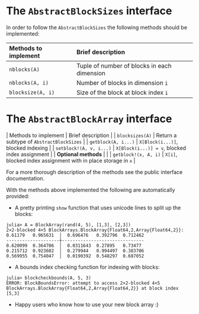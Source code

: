 # The `AbstractBlockSizes` interface

In order to follow the `AbstractBlockSizes` the following methods should be implemented:


| Methods to implement    | Brief description |
| :---------------------- | :---------------- |
| `nblocks(A)`            | Tuple of number of blocks in each dimension |
| `nblocks(A, i)`         | Number of blocks in dimension `i` |
| `blocksize(A, i)`    | Size of the block at block index `i` |

# The `AbstractBlockArray` interface

| Methods to implement    | Brief description |
| `blocksizes(A)`         | Return a subtype of `AbstractBlockSizes` |
| `getblock(A, i...)`     | `X[Block(i...)]`, blocked indexing  |
| `setblock!(A, v, i...)` | `X[Block(i...)] = v`, blocked index assignment |
| **Optional methods**    |                        |
| `getblock!(x, A, i)`    | `X[i]`, blocked index assignment with in place storage in `x` |

For a more thorough description of the methods see the public interface documentation.

With the methods above implemented the following are automatically provided:

* A pretty printing `show` function that uses unicode lines to split up the blocks:
```
julia> A = BlockArray(rand(4, 5), [1,3], [2,3])
2×2-blocked 4×5 BlockArrays.BlockArray{Float64,2,Array{Float64,2}}:
0.61179   0.965631  │  0.696476   0.392796  0.712462
--------------------┼-------------------------------
0.620099  0.364706  │  0.0311643  0.27895   0.73477
0.215712  0.923602  │  0.279944   0.994497  0.383706
0.569955  0.754047  │  0.0190392  0.548297  0.687052
```

* A bounds index checking function for indexing with blocks:

```
julia> blockcheckbounds(A, 5, 3)
ERROR: BlockBoundsError: attempt to access 2×2-blocked 4×5 BlockArrays.BlockArray{Float64,2,Array{Float64,2}} at block index [5,3]
```

* Happy users who know how to use your new block array :)
